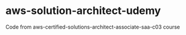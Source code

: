 # aws-solution-architect-udemy
Code from aws-certified-solutions-architect-associate-saa-c03 course
